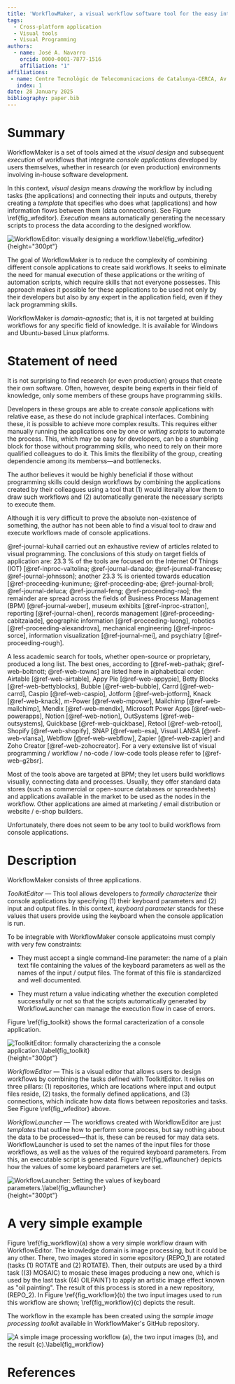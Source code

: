 ```yaml
---
title: 'WorkflowMaker, a visual workflow software tool for the easy integration of self-developed console applications'
tags:
  - Cross-platform application
  - Visual tools
  - Visual Programming
authors:
  - name: José A. Navarro
    orcid: 0000-0001-7877-1516
    affiliation: "1" 
affiliations:
 - name: Centre Tecnològic de Telecomunicacions de Catalunya-CERCA, Av. Carl Friedrich Gauss 7, Castelldefels, 08860, Spain
   index: 1
date: 28 January 2025
bibliography: paper.bib
---
```


# Summary

WorkflowMaker is a set of tools aimed at the *visual design* and subsequent *execution* of
workflows that integrate *console applications* developed by users themselves, whether in
research (or even production) environments involving in-house software development.

In this context, *visual design* means *drawing* the workflow by including tasks (the
applications) and connecting their inputs and outputs, thereby creating a *template* that
specifies who does what (applications) and how information flows between them
(data connections). See Figure \ref{fig_wfeditor}. *Execution* means automatically generating
the necessary scripts to process the data according to the designed workflow.

![WorkflowEditor: visually designing a workflow.\label{fig_wfeditor}](figure_wfeditor.png){height="300pt"}

The goal of WorkflowMaker is to reduce the complexity of combining different console
applications to create said workflows. It seeks to eliminate the need for manual
execution of these applications or the writing of automation scripts, which require skills
that not everyone possesses. This approach makes it possible for these applications to be used
not only by their developers but also by any expert in the application field, even if they
lack programming skills.

WorkflowMaker is *domain-agnostic*; that is, it is not targeted at building workflows for any
specific field of knowledge. It is available for Windows and Ubuntu-based Linux platforms.

# Statement of need

It is not surprising to find research (or even production) groups that create their own software.
Often, however, despite being experts in their field of knowledge, only some members of
these groups have programming skills.

Developers in these groups are able to create *console* applications with relative ease,
as these do not include graphical interfaces. Combining these, it is possible to achieve more
complex results. This requires either manually running the applications one by one or *writing
scripts* to automate the process. This, which may be easy for developers, can be a stumbling
block for those without programming skills, who need to rely on their more qualified colleagues
to do it.  This limits the flexibility of the group, creating dependencie among its
memberss&mdash;and bottlenecks.

The author believes it would be highly beneficial if those without programming skills
could design workflows by combining the applications created by their colleagues using a tool
that (1) would literally allow them to draw such workflows and (2) automatically generate the
necessary scripts to execute them.

Although it is very difficult to prove the absolute non-existence of something, the 
author has not been able to find a visual tool to draw and execute workflows made of console
applications.

@ref-journal-kuhail carried out an exhaustive review of articles related to visual programming.
The conclusions of this study on target fields of application are: 23.3 % of the tools are
focused on the Internet Of Things (IOT) 
[@ref-inproc-valtolina; @ref-journal-danado; @ref-journal-francese; @ref-journal-johnsson];
another 23.3 % is oriented towards education
[@ref-proceeding-kunimune; @ref-proceeding-abe; @ref-journal-broll; @ref-journal-deluca; @ref-journal-feng; @ref-proceeding-rao];
the remainder are spread across the fields of Business Process Management (BPM)
[@ref-journal-weber], museum exhibits [@ref-inproc-stratton], reporting [@ref-journal-chen],
records management [@ref-proceeding-cabitzaiade], geographic information [@ref-proceeding-luong],
robotics [@ref-proceeding-alexandrova], mechanical engineering [@ref-inproc-sorce], information
visualization [@ref-journal-mei], and psychiatry [@ref-proceeding-rough]. 

A less academic search for tools, whether open-source or proprietary, 
produced a long list. The best ones, according to 
[@ref-web-pathak; @ref-web-boitnott; @ref-web-towns] are listed here in alphabetical order:
Airtable [@ref-web-airtable], Appy Pie [@ref-web-appypie], Betty Blocks [@ref-web-bettyblocks],
Bubble [@ref-web-bubble], Carrd [@ref-web-carrd], Caspio [@ref-web-caspio], Jotform
[@ref-web-jotform], Knack [@ref-web-knack], m-Power [@ref-web-mpower], Mailchimp
[@ref-web-mailchimp], Mendix [@ref-web-mendix], Microsoft Power Apps [@ref-web-powerapps],
Notion [@ref-web-notion], OutSystems [@ref-web-outsystems], Quickbase [@ref-web-quickbase],
Retool [@ref-web-retool], Shopify [@ref-web-shopify], SNAP [@ref-web-esa], Visual LANSA
[@ref-web-vlansa], Webflow [@ref-web-webflow], Zapier [@ref-web-zapier] and  Zoho Creator
[@ref-web-zohocreator]. For a very extensive list of visual programming / workflow / no-code /
low-code tools please refer to [@ref-web-g2bsr].

Most of the tools above are targeted at BPM; they let users build workflows visually, connecting 
data and processes. Usually, they offer standard data stores (such as commercial or open-source 
databases or spreadsheets) and applications available in the market to be used as the nodes in 
the workflow. Other applications are aimed at marketing / email distribution or website / e-shop 
builders.

Unfortunately, there does not seem to be any tool to build workflows from console applications.

# Description

WorkflowMaker consists of three applications.

*ToolkitEditor* &mdash; This tool allows developers to *formally characterize* their console
applications by specifying (1) their keyboard parameters and (2) input and output files.
In this context, *keyboard parameter* stands for these values that users provide using the
keyboard when the console application is run.

To be integrable with WorkflowMaker console applicatoins must comply with very few constraints:

  * They must accept a single command-line parameter: the name of a plain text file
    containing the values of the keyboard parameters as well as the names of the input /
    output files. The format of this file is standardized and well documented.

  * They must return a value indicating whether the execution completed successfully
    or not so that the scripts automatically generated by WorkflowLauncher can
    manage the execution flow in case of errors.

Figure \ref{fig_toolkit} shows the formal caracterization of a console application.

![ToolkitEditor: formally characterizing the a console application.\label{fig_toolkit}](figure_toolkit.png){height="300pt"}

*WorkflowEditor* &mdash; This is a visual editor that allows users to design workflows by combining
the tasks defined with ToolkitEditor. It relies on three pillars: (1) repositories, which are
locations where input and output files reside, (2) tasks, the formally defined applications, and
(3) connections, which indicate how data flows between repositories and tasks. See Figure \ref{fig_wfeditor}
above.

*WorkflowLauncher* &mdash; The workflows created with WorkflowEditor are just *templates* that
outline how to perform some process, but say nothing about the data to be processed&mdash;that is,
these can be reused for may data sets. WorkflowLauncher is used to set the names of the input files
for those workflows, as well as the values of the required keyboard parameters. From this, an executable
script is generated. Figure \ref{fig_wflauncher} depicts how the values of some keyboard parameters
are set.

![WorkflowLauncher: Setting the values of keyboard parameters.\label{fig_wflauncher}](figure_wflauncher.png){height="300pt"}

# A very simple example

Figure \ref{fig_workflow}(a) show a very simple workflow drawn with WorkflowEditor. The knowledge
domain is image processing, but it could be any other.  There, two images stored in some 
epository (REPO_1) are rotated (tasks (1) ROTATE and (2) ROTATE). Then, their outputs
are used by a third task ((3) MOSAIC) to mosaic these images producing a new one, which is used
by the last task ((4) OILPAINT) to apply an artistic image effect known as "oil painting". The
result of this process is stored in a new repository, (REPO_2). In Figure \ref{fig_workflow}(b)
the two input images used to run this workflow are shown; \ref{fig_workflow}(c) depicts the
result.

The workflow in the example has been created using the *sample image processing toolkit* available in
WorkflowMaker's GitHub repository.

![A simple image processing workflow (a), the two input images (b), and the result (c).\label{fig_workflow}](figure_workflow.png)

# References
